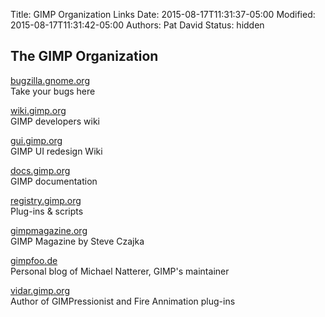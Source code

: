 Title: GIMP Organization Links
Date: 2015-08-17T11:31:37-05:00
Modified: 2015-08-17T11:31:42-05:00
Authors: Pat David
Status: hidden


## The GIMP Organization

[bugzilla.gnome.org](https://bugzilla.gnome.org)  
 Take your bugs here

[wiki.gimp.org](http://wiki.gimp.org)  
 GIMP developers wiki

[gui.gimp.org](http://gui.gimp.org "GIMP Usability")  
 GIMP UI redesign Wiki

[docs.gimp.org](http://docs.gimp.org)  
 GIMP documentation

[registry.gimp.org](http://registry.gimp.org)  
 Plug-ins & scripts

[gimpmagazine.org](http://gimpmagazine.org)  
 GIMP Magazine by Steve Czajka

[gimpfoo.de](http://gimpfoo.de)  
 Personal blog of Michael Natterer, GIMP's maintainer

[vidar.gimp.org](http://vidar.botfu.org)  
 Author of GIMPressionist and Fire Annimation plug-ins
